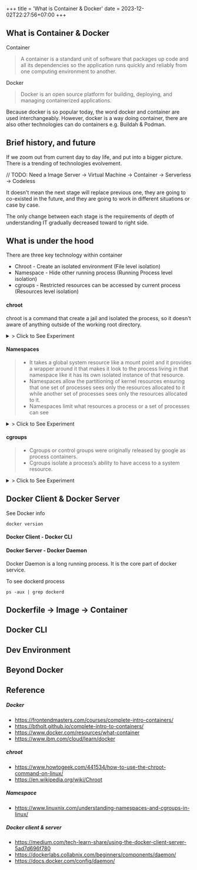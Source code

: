 +++
title = 'What is Container & Docker'
date = 2023-12-02T22:27:56+07:00
+++

## What is Container & Docker

Container

> A container is a standard unit of software that packages up code and all its dependencies so the application runs quickly and reliably from one computing environment to another.

Docker

> Docker is an open source platform for building, deploying, and managing containerized applications.

Because docker is so popular today, the word docker and container are used interchangeably. However, docker is a way doing container, there are also other technologies can do containers e.g. Buildah & Podman.

## Brief history, and future

If we zoom out from current day to day life, and put into a bigger picture. There is a trending of technologies evolvement.

// TODO: Need a Image
Server -> Virtual Machine -> Container -> Serverless -> Codeless

It doesn't mean the next stage will replace previous one, they are going to co-existed in the future, and they are going to work in different situations or case by case.

The only change between each stage is the requirements of depth of understanding IT gradually decreased toward to right side.

## What is under the hood

There are three key technology within container

- Chroot - Create an isolated environment (File level isolation)
- Namespace - Hide other running process (Running Process level isolation)
- cgroups - Restricted resources can be accessed by current process (Resources level isolation)

#### chroot

chroot is a command that create a jail and isolated the process, so it doesn't aware of anything outside of the working root directory.

<details>
  <summary> > Click to See Experiment</summary>

```
# Download a ubuntu container
docker run -it --name docker-host --rm --privileged ubuntu:bionic

# Create a new root
mkdir /new-root

# Create a bin folder - bin folder is for normal cmd
mkdir /new-root/bin

# Copy bash & ls into new-root bin
cp /bin/bash /bin/ls /new-root/bin

# Create lib & lib64 folder for dependencies
mkdir /new-root/lib{,64}

# Copy dependencies
# For Bash
cp /lib/x86_64-linux-gnu/libtinfo.so.5 /lib/x86_64-linux-gnu/libdl.so.2 /lib/x86_64-linux-gnu/libc.so.6 /new-root/lib
cp /lib64/ld-linux-x86-64.so.2 /new-root/lib64

# For ls
cp /lib/x86_64-linux-gnu/libselinux.so.1 /lib/x86_64-linux-gnu/libpcre.so.3 /lib/x86_64-linux-gnu/libpthread.so.0 /new-root/lib

# Run chroot
chroot /new-root bash

```

</details>

#### Namespaces

> - It takes a global system resource like a mount point and it provides a wrapper around it that makes it look to the process living in that namespace like it has its own isolated instance of that resource.
> - Namespaces allow the partitioning of kernel resources ensuring that one set of processes sees only the resources allocated to it while another set of processes sees only the resources allocated to it.
> - Namespaces limit what resources a process or a set of processes can see

<details>
  <summary> > Click to See Experiment</summary>

```
Reference - https://btholt.github.io/complete-intro-to-containers/namespaces

# install debootstrap
apt-get update -y
apt-get install debootstrap -y
debootstrap --variant=minbase bionic /better-root

# head into the new namespace'd, chroot'd environment
unshare --mount --uts --ipc --net --pid --fork --user --map-root-user chroot /better-root bash # this also chroot's for us
mount -t proc none /proc # process namespace
mount -t sysfs none /sys # filesystem
mount -t tmpfs none /tmp # filesystem
```

</details>

#### cgroups

> - Cgroups or control groups were originally released by google as process containers.
> - Cgroups isolate a process’s ability to have access to a system resource.

<details>
  <summary> > Click to See Experiment</summary>

```
Reference https://btholt.github.io/complete-intro-to-containers/cgroups

# outside of unshare'd environment get the tools we'll need here
apt-get install -y cgroup-tools htop

# create new cgroups
cgcreate -g cpu,memory,blkio,devices,freezer:/sandbox

# add our unshare'd env to our cgroup
ps aux # grab the bash PID that's right after the unshare one
cgclassify -g cpu,memory,blkio,devices,freezer:sandbox <PID>

# list tasks associated to the sandbox cpu group, we should see the above PID
cat /sys/fs/cgroup/cpu/sandbox/tasks

# show the cpu share of the sandbox cpu group, this is the number that determines priority between competing resources, higher is is higher priority
cat /sys/fs/cgroup/cpu/sandbox/cpu.shares

# kill all of sandbox's processes if you need it
# kill -9 $(cat /sys/fs/cgroup/cpu/sandbox/tasks)

# Limit usage at 5% for a multi core system
cgset -r cpu.cfs_period_us=100000 -r cpu.cfs_quota_us=$[ 5000 * $(getconf _NPROCESSORS_ONLN) ] sandbox

# Set a limit of 80M
cgset -r memory.limit_in_bytes=80M sandbox
# Get memory stats used by the cgroup
cgget -r memory.stat sandbox

# in terminal session #2, outside of the unshare'd env
htop # will allow us to see resources being used with a nice visualizer

# in terminal session #1, inside unshared'd env
yes > /dev/null # this will instantly consume one core's worth of CPU power
# notice it's only taking 5% of the CPU, like we set
# if you want, run the docker exec from above to get a third session to see the above command take 100% of the available resources
# CTRL+C stops the above any time

# in terminal session #1, inside unshare'd env
yes | tr \\n x | head -c 1048576000 | grep n # this will ramp up to consume ~1GB of RAM
# notice in htop it'll keep the memory closer to 80MB due to our cgroup
# as above, connect with a third terminal to see it work outside of a cgroup
```

</details>

## Docker Client & Docker Server

See Docker info

```
docker version
```

#### Docker Client - Docker CLI

#### Docker Server - Docker Daemon

Docker Daemon is a long running process. It is the core part of docker service.

To see dockerd process

```
ps -aux | grep dockerd
```

## Dockerfile -> Image -> Container

## Docker CLI

## Dev Environment

## Beyond Docker

## Reference

##### Docker

- https://frontendmasters.com/courses/complete-intro-containers/
- https://btholt.github.io/complete-intro-to-containers/
- https://www.docker.com/resources/what-container
- https://www.ibm.com/cloud/learn/docker

##### chroot

- https://www.howtogeek.com/441534/how-to-use-the-chroot-command-on-linux/
- https://en.wikipedia.org/wiki/Chroot

##### Namespace

- https://www.linuxnix.com/understanding-namespaces-and-cgroups-in-linux/

##### Docker client & server

- https://medium.com/tech-learn-share/using-the-docker-client-server-5ad7d696f780
- https://dockerlabs.collabnix.com/beginners/components/daemon/
- https://docs.docker.com/config/daemon/
